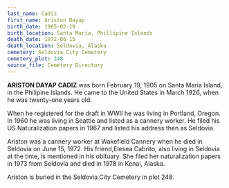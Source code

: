 ```yaml
---
last_name: Cadiz
first_name: Ariston Dayap
birth_date: 1905-02-19
birth_location: Santa Maria, Phillipine Islands
death_date: 1972-06-15
death_location: Seldovia, Alaska
cemetery: Seldovia City Cemetery
cemetery_plot: 248
source_file: Cemetery Directory
---
```

**ARISTON DAYAP CADIZ** was born February 19, 1905 on Santa Maria Island, in the Philipine Islands. He came to the United States in March 1926, when he was twenty-one years old.

When he registered for the draft in WWII he was living in Portland, Oregon.  In 1960 he was living in Seattle and listed as a cannery worker. He filed his US Naturalization papers in 1967 and listed his address then as Seldovia.

Ariston was a cannery worker at Wakefield Cannery when he died in Seldovia on June 15, 1972.  His friend,Elesea Cabrito, also living in Seldovia at the time, is mentioned in his obituary. She filed her naturalization papers in 1973 from Seldovia and died in 1978 in Kenai, Alaska.

Ariston is buried in the Seldovia City Cemetery in plot 248.  

